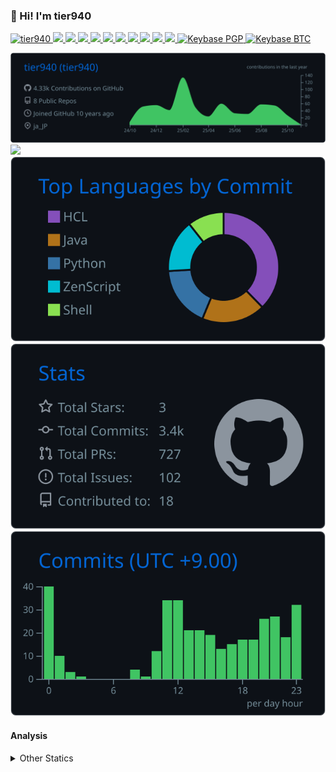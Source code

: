 ### 👋 Hi! I'm tier940

<p align="left"> 
  <a href="https://github.com/tier940/tier940/">
    <img src="https://komarev.com/ghpvc/?username=tier940" alt="tier940" />
  </a>
  <a href="http://twitter.com/tier940">
    <img height="20" src="https://img.shields.io/twitter/follow/tier940?label=Twitter&logo=twitter&style=flat" />
  </a>
  <a href="https://github.com/tier940">
    <img height="20" src="https://img.shields.io/github/followers/tier940?label=follow&logo=github&style=flat" />
  </a>
  <a href="https://www.reddit.com/user/tier940">
    <img height="20" src="https://img.shields.io/reddit/user-karma/combined/tier940?label=Reddit&logo=reddit&style=flat" />
  </a>
  <a href="https://stackoverflow.com/users/17317833/tier940">
    <img height="20" src="https://img.shields.io/stackexchange/stackoverflow/r/17317833?label=StackOverflow&logo=stack-overflow&style=flat" />
  </a>
  <a href="https://zenn.dev/tier940">
    <img height="20" src="https://zenn.badge.nikaera.com/s/tier940/likes" />
  </a>
  <a href="https://zenn.dev/tier940">
    <img height="20" src="https://zenn.badge.nikaera.com/s/tier940/followers" />
  </a>
  <a href="https://zenn.dev/tier940">
    <img height="20" src="https://zenn.badge.nikaera.com/s/tier940/articles" />
  </a>
  <a href="http://qiita.com/tier940">
    <img height="20" src="https://qiita-badge.apiapi.app/s/tier940/posts.svg" />
  </a>
  <a href="http://qiita.com/tier940">
    <img height="20" src="https://qiita-badge.apiapi.app/s/tier940/contributions.svg" />
  </a>
  <a href="https://github.com/tier940/tier940/">
    <img height="20" src="https://github.com/tier940/tier940/actions/workflows/main.yml/badge.svg" />
  </a>
  <a href="https://keybase.io/tier940">
    <img alt="Keybase PGP" src="https://img.shields.io/keybase/pgp/tier940">
  </a>
  <a href="https://keybase.io/tier940">
    <img alt="Keybase BTC" src="https://img.shields.io/keybase/btc/tier940">
  </a>
</p>

[![](https://raw.githubusercontent.com/tier940/tier940/main/profile-summary-card-output/github_dark/0-profile-details.svg)](https://github.com/vn7n24fzkq/github-profile-summary-cards)
[![](https://raw.githubusercontent.com/tier940/tier940/main/profile-summary-card-output/github_dark/1-repos-per-language.svg)](https://github.com/vn7n24fzkq/github-profile-summary-cards) [![](https://raw.githubusercontent.com/tier940/tier940/main/profile-summary-card-output/github_dark/2-most-commit-language.svg)](https://github.com/vn7n24fzkq/github-profile-summary-cards)
[![](https://raw.githubusercontent.com/tier940/tier940/main/profile-summary-card-output/github_dark/3-stats.svg)](https://github.com/vn7n24fzkq/github-profile-summary-cards) [![](https://raw.githubusercontent.com/tier940/tier940/main/profile-summary-card-output/github_dark/4-productive-time.svg)](https://github.com/vn7n24fzkq/github-profile-summary-cards)


#### Analysis
<!-- <img height="150" src="https://github.com/tier940/tier940/blob/master/images/stat.svg" alt="Alternative Text"/> -->

<details>
  <summary>Other Statics</summary>
  <!--START_SECTION:waka-->
![Code Time](http://img.shields.io/badge/Code%20Time-4%2C024%20hrs%2020%20mins-blue)

**🐱 My GitHub Data** 

> 📦 32.1 kB Used in GitHub's Storage 
 > 
> 💼 Opted to Hire
 > 
> 📜 8 Public Repositories 
 > 
> 🔑 4 Private Repositories 
 > 
**I'm an Early 🐤** 

```text
🌞 Morning                110 commits         ██████░░░░░░░░░░░░░░░░░░░   25.11 % 
🌆 Daytime                139 commits         ████████░░░░░░░░░░░░░░░░░   31.74 % 
🌃 Evening                143 commits         ████████░░░░░░░░░░░░░░░░░   32.65 % 
🌙 Night                  46 commits          ███░░░░░░░░░░░░░░░░░░░░░░   10.50 % 
```
📅 **I'm Most Productive on Friday** 

```text
Monday                   25 commits          █░░░░░░░░░░░░░░░░░░░░░░░░   05.71 % 
Tuesday                  54 commits          ███░░░░░░░░░░░░░░░░░░░░░░   12.33 % 
Wednesday                64 commits          ████░░░░░░░░░░░░░░░░░░░░░   14.61 % 
Thursday                 35 commits          ██░░░░░░░░░░░░░░░░░░░░░░░   07.99 % 
Friday                   102 commits         ██████░░░░░░░░░░░░░░░░░░░   23.29 % 
Saturday                 61 commits          ███░░░░░░░░░░░░░░░░░░░░░░   13.93 % 
Sunday                   97 commits          ██████░░░░░░░░░░░░░░░░░░░   22.15 % 
```


📊 **This Week I Spent My Time On** 

```text
🕑︎ Time Zone: Asia/Tokyo

💬 Programming Languages: 
Other                    20 hrs 19 mins      ███████████████████░░░░░░   75.30 % 
Python                   2 hrs 29 mins       ██░░░░░░░░░░░░░░░░░░░░░░░   09.25 % 
JSON                     1 hr 19 mins        █░░░░░░░░░░░░░░░░░░░░░░░░   04.91 % 
Java                     1 hr 13 mins        █░░░░░░░░░░░░░░░░░░░░░░░░   04.51 % 
Markdown                 29 mins             ░░░░░░░░░░░░░░░░░░░░░░░░░   01.85 % 

🔥 Editors: 
Edge                     19 hrs 19 mins      ██████████████████░░░░░░░   71.58 % 
VS Code                  5 hrs 10 mins       █████░░░░░░░░░░░░░░░░░░░░   19.19 % 
IntelliJ IDEA            1 hr 30 mins        █░░░░░░░░░░░░░░░░░░░░░░░░   05.60 % 
Chrome                   58 mins             █░░░░░░░░░░░░░░░░░░░░░░░░   03.63 % 

💻 Operating System: 
Linux                    26 hrs 1 min        ████████████████████████░   96.37 % 
Unknown OS               58 mins             █░░░░░░░░░░░░░░░░░░░░░░░░   03.63 % 
```

**I Mostly Code in Java** 

```text
Java                     14 repos            ████████████░░░░░░░░░░░░░   50.00 % 
ZenScript                2 repos             ██░░░░░░░░░░░░░░░░░░░░░░░   07.14 % 
Python                   1 repo              █░░░░░░░░░░░░░░░░░░░░░░░░   03.57 % 
HTML                     1 repo              █░░░░░░░░░░░░░░░░░░░░░░░░   03.57 % 
Dockerfile               1 repo              █░░░░░░░░░░░░░░░░░░░░░░░░   03.57 % 
```



**Timeline**

![Lines of Code chart](https://raw.githubusercontent.com/tier940/tier940/main/assets/bar_graph.png)


 Last Updated on 24/06/2024 00:39:21 UTC
<!--END_SECTION:waka-->
</details>

